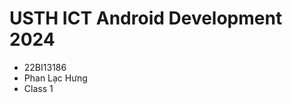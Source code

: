 USTH ICT Android Development 2024
========================================

* 22BI13186
* Phan Lạc Hưng
* Class 1
